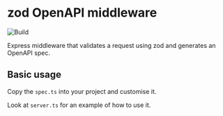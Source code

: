 # zod OpenAPI middleware

![Build](https://github.com/h4ctar/zod-openapi-middleware/actions/workflows/build.yml/badge.svg)

Express middleware that validates a request using zod and generates an OpenAPI spec.

## Basic usage

Copy the `spec.ts` into your project and customise it.

Look at `server.ts` for an example of how to use it.
